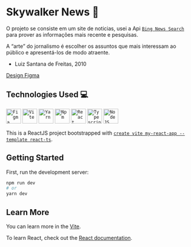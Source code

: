 # Skywalker News :newspaper:

O projeto se consiste em um site de noticias, usei a Api [`Bing News Search`](https://www.microsoft.com/en-us/bing/apis/bing-news-search-api) para prover as informações mais recente e pesquisas.

A “arte” do jornalismo é escolher os assuntos que mais interessam ao público e apresentá-los de modo atraente.
- Luiz Santana de Freitas, 2010

[Design Figma](https://www.microsoft.com/en-us/bing/apis/bing-news-search-api)

## Technologies Used :computer:
<code><img width="40px" src="https://cdn.jsdelivr.net/gh/devicons/devicon/icons/figma/figma-original.svg" title = "Figma"/></code>
<code><img width="40px" src="https://seeklogo.com/images/V/vite-logo-BFD4283991-seeklogo.com.png" title = "Vite"/></code>
<code><img width="40px" src="https://cdn.jsdelivr.net/gh/devicons/devicon/icons/yarn/yarn-original.svg" title = "Yarn"/></code>
<code><img width="40px" src="https://cdn.jsdelivr.net/gh/devicons/devicon/icons/npm/npm-original-wordmark.svg" title = "Npm"/></code>
<code><img width="40px" src="https://cdn.jsdelivr.net/gh/devicons/devicon/icons/react/react-original.svg" title = "React"/></code>
<code><img width="40px" src="https://cdn.jsdelivr.net/gh/devicons/devicon/icons/typescript/typescript-original.svg" title = "Typescript"/></code>
<code><img width="40px" src="https://cdn.jsdelivr.net/gh/devicons/devicon/icons/nodejs/nodejs-original.svg" title = "NodeJS"/></code>

This is a ReactJS project bootstrapped with [`create vite my-react-app --template react-ts`](https://vitejs.dev/).

## Getting Started

First, run the development server:

```bash
npm run dev
# or
yarn dev
```

## Learn More

You can learn more in the [Vite](https://vitejs.dev/guide/#scaffolding-your-first-vite-project).

To learn React, check out the [React documentation](https://reactjs.org/).
